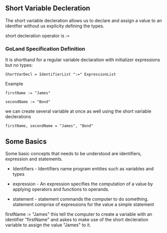 ## **Short Variable Decleration**

The short variable decleration allows us to declare and assign a value to an identfier without us explicity defining the types. 

short decleration operator is := 

### GoLand Specification Definition

It is shorthand for a regular variable declaration with initializer expressions but no types:

`ShortVarDecl = IdentifierList ":=" ExpressionList`

Example 

`firstName := "James"`

`secondName := "Bond"`

we can create several variable at once as well using the short variable declerations

`firstName, secondName = "James", "Bond"`

## Some Basics

Some basic concepts that needs to be understood are identifiers, expression and statements. 

- Identifiers - Identifiers name program entities such as variables and types

- expression - An expression specifies the computation of a value by applying operators and functions to operands.

- statement - statement commands the computer to do something. statement comprise of expressions for the value a simple statement

firstName := "James" this tell the computer to create a variable with an identifier "firstName" and askes to make use of the short decleration variable to assign the value "James" to it.